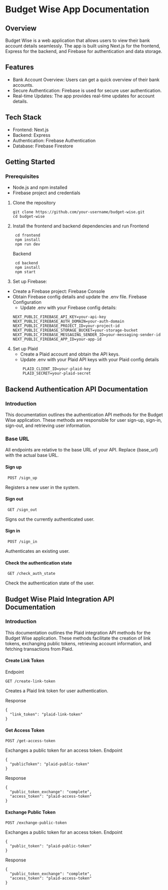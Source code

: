 # Budget Wise App Documentation

## Overview
Budget Wise is a web application that allows users to view their bank account details seamlessly. The app is built using Next.js for the frontend, Express for the backend, and Firebase for authentication and data storage.
 
## Features
* Bank Account Overview: Users can get a quick overview of their bank accounts.
* Secure Authentication: Firebase is used for secure user authentication.
* Real-time Updates: The app provides real-time updates for account details.

## Tech Stack
* Frontend: Next.js
* Backend: Express
* Authentication: Firebase Authentication
* Database: Firebase Firestore

## Getting Started
### Prerequisites
* Node.js and npm installed
* Firebase project and credentials

1. Clone the repository
   ```
   git clone https://github.com/your-username/budget-wise.git
   cd budget-wise
   ```
2. Install the frontend and backend dependencies and run
   Frontend
   ```
    cd frontend
    npm install
    npm run dev
   ```
   Backend
   ```
    cd backend
    npm install
    npm start
   ```

3. Set up Firebase:
* Create a Firebase project: Firebase Console
* Obtain Firebase config details and update the .env file.
  Firebase Configuration
  * Update .env with your Firebase config details:
  ```
  NEXT_PUBLIC_FIREBASE_API_KEY=your-api-key
  NEXT_PUBLIC_FIREBASE_AUTH_DOMAIN=your-auth-domain
  NEXT_PUBLIC_FIREBASE_PROJECT_ID=your-project-id
  NEXT_PUBLIC_FIREBASE_STORAGE_BUCKET=your-storage-bucket
  NEXT_PUBLIC_FIREBASE_MESSAGING_SENDER_ID=your-messaging-sender-id
  NEXT_PUBLIC_FIREBASE_APP_ID=your-app-id
  ```

4. Set up Plaid
   * Create a Plaid account and obtain the API keys.
   * Update .env with your Plaid API keys with your Plaid config details
     ```
      PLAID_CLIENT_ID=your-plaid-key
      PLAID_SECRET=your-plaid-secret
     ```

## Backend Authentication API Documentation

### Introduction
This documentation outlines the authentication API methods for the Budget Wise application. These methods are responsible for user sign-up, sign-in, sign-out, and retrieving user information.

### Base URL
All endpoints are relative to the base URL of your API. Replace {base_url} with the actual base URL.

#### Sign up
```
 POST /sign_up
```
Registers a new user in the system.
#### Sign out
```
 GET /sign_out
```
Signs out the currently authenticated user.
#### Sign in
```
 POST /sign_in
```
Authenticates an existing user.
#### Check the authentication state
```
 GET /check_auth_state
```
Check the authentication state of the user.

## Budget Wise Plaid Integration API Documentation

### Introduction
This documentation outlines the Plaid integration API methods for the Budget Wise application. These methods facilitate the creation of link tokens, exchanging public tokens, retrieving account information, and fetching transactions from Plaid.

#### Create Link Token
Endpoint
```
GET /create-link-token
```
Creates a Plaid link token for user authentication.

Response
```
{
  "link_token": "plaid-link-token"
}
```
#### Get Access Token
```
POST /get-access-token
```
Exchanges a public token for an access token.
Endpoint
```
{
  "publicToken": "plaid-public-token"
}
```
Response
```
{
  "public_token_exchange": "complete",
  "access_token": "plaid-access-token"
}
```
#### Exchange Public Token
```
POST /exchange-public-token
```
Exchanges a public token for an access token.
Endpoint
```
{
  "public_token": "plaid-public-token"
}
```
Response
```
{
  "public_token_exchange": "complete",
  "access_token": "plaid-access-token"
}
```
